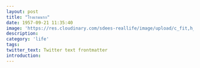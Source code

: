 ```yaml
---
layout: post
title: "โรงแรมนรก"
date: 1957-09-21 11:35:40
image: 'https://res.cloudinary.com/sdees-reallife/image/upload/c_fit,h_399,w_760/v1541663631/the-hotel-2500.jpg'
description:
category: 'life'
tags:
twitter_text: Twitter text frontmatter
introduction:
---
```

